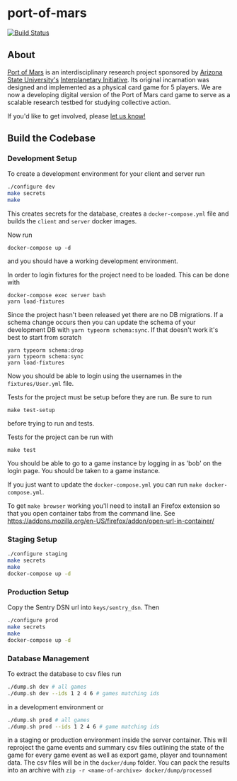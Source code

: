 # port-of-mars

[![Build Status](https://travis-ci.com/virtualcommons/port-of-mars.svg?token=Axd1f7q98op1tRxrKi92&branch=master)](https://travis-ci.com/virtualcommons/port-of-mars)

## About

[Port of Mars](https://interplanetary.asu.edu/port-of-mars) is an interdisciplinary research project sponsored by [Arizona State University's](https://www.asu.edu) [Interplanetary Initiative](https://interplanetary.asu.edu/). Its original incarnation was designed and implemented as a physical card game for 5 players. We are now a developing digital version of the Port of Mars card game to serve as a scalable research testbed for studying collective action.

If you'd like to get involved, please [let us know!](https://complexity.asu.edu/contact)

## Build the Codebase

### Development Setup

To create a development environment for your client and server run

```bash
./configure dev
make secrets
make
```

This creates secrets for the database, creates a `docker-compose.yml` file and builds the `client` and `server` docker images.

Now run

```
docker-compose up -d
```

and you should have a working development environment.

In order to login fixtures for the project need to be loaded. This can be done with

```
docker-compose exec server bash
yarn load-fixtures
```

Since the project hasn't been released yet there are no DB migrations. If a schema change occurs then
you can update the schema of your development DB with `yarn typeorm schema:sync`. If that doesn't work
it's best to start from scratch

```
yarn typeorm schema:drop
yarn typeorm schema:sync
yarn load-fixtures
```

Now you should be able to login using the usernames in the `fixtures/User.yml` file.

Tests for the project must be setup before they are run. Be sure to run

```
make test-setup
```

before trying to run and tests.

Tests for the project can be run with

```
make test
```

You should be able to go to a game instance by logging in as 'bob' on the login page. You should be taken to a game instance.

If you just want to update the `docker-compose.yml` you can run `make docker-compose.yml`.

To get `make browser` working you'll need to install an Firefox extension so that you open container tabs from the command line. See https://addons.mozilla.org/en-US/firefox/addon/open-url-in-container/


### Staging Setup

```bash
./configure staging
make secrets
make
docker-compose up -d
```

### Production Setup

Copy the Sentry DSN url into `keys/sentry_dsn`. Then 

```bash
./configure prod
make secrets
make
docker-compose up -d
```

### Database Management

To extract the database to csv files run

```bash
./dump.sh dev # all games
./dump.sh dev --ids 1 2 4 6 # games matching ids
```

in a development environment or

```bash
./dump.sh prod # all games
./dump.sh prod --ids 1 2 4 6 # game matching ids
```

in a staging or production environment inside the server container. This will reproject the game events and summary csv files outlining the state of the game for every game event as well as export game, player and tounnament data. The csv files will be in the `docker/dump` folder. You can pack the results into an archive with `zip -r <name-of-archive> docker/dump/processed`
